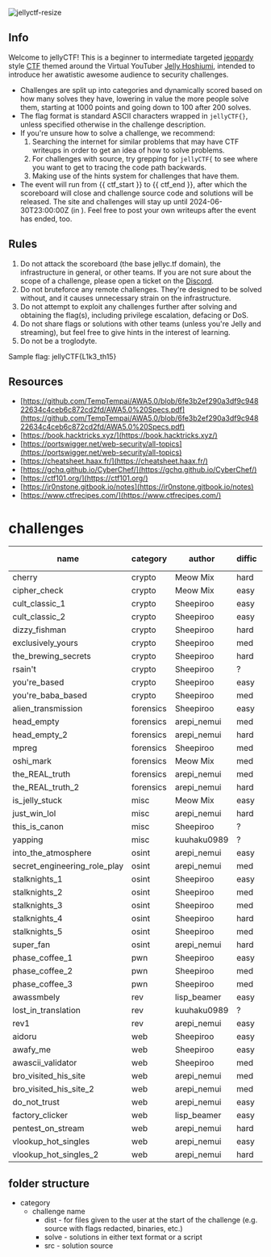 ![jellyctf-resize](https://github.com/user-attachments/assets/0a26e774-3942-4944-8d07-9559fd055f27)

Info
----

Welcome to jellyCTF! This is a beginner to intermediate targeted [jeopardy](https://ctftime.org/ctf-wtf/) style [CTF](https://en.wikipedia.org/wiki/Capture_the_flag_(cybersecurity)) themed around the Virtual YouTuber [Jelly Hoshiumi](https://www.youtube.com/@JellyHoshiumi), intended to introduce her awatistic awesome audience to security challenges.  

*   Challenges are split up into categories and dynamically scored based on how many solves they have, lowering in value the more people solve them, starting at 1000 points and going down to 100 after 200 solves.
*   The flag format is standard ASCII characters wrapped in `jellyCTF{}`, unless specified otherwise in the challenge description.
*   If you're unsure how to solve a challenge, we recommend:
    1.  Searching the internet for similar problems that may have CTF writeups in order to get an idea of how to solve problems.
    2.  For challenges with source, try grepping for `jellyCTF{` to see where you want to get to tracing the code path backwards.
    3.  Making use of the hints system for challenges that have them.
*   The event will run from {{ ctf\_start }} to {{ ctf\_end }}, after which the scoreboard will close and challenge source code and solutions will be released. The site and challenges will stay up until 2024-06-30T23:00:00Z (in ). Feel free to post your own writeups after the event has ended, too.
  

Rules
-----

1.  Do not attack the scoreboard (the base jellyc.tf domain), the infrastructure in general, or other teams. If you are not sure about the scope of a challenge, please open a ticket on the [Discord](https://discord.gg/MDNfMuGsr4).
2.  Do not bruteforce any remote challenges. They're designed to be solved without, and it causes unnecessary strain on the infrastructure.
3.  Do not attempt to exploit any challenges further after solving and obtaining the flag(s), including privilege escalation, defacing or DoS.
4.  Do not share flags or solutions with other teams (unless you're Jelly and streaming), but feel free to give hints in the interest of learning.
5.  Do not be a troglodyte.

Sample flag: jellyCTF{L1k3\_th15}

  

Resources
---------

*   [https://github.com/TempTempai/AWA5.0/blob/6fe3b2ef290a3df9c94822634c4ceb6c872cd2fd/AWA5.0%20Specs.pdf](https://github.com/TempTempai/AWA5.0/blob/6fe3b2ef290a3df9c94822634c4ceb6c872cd2fd/AWA5.0%20Specs.pdf)
*   [https://book.hacktricks.xyz/](https://book.hacktricks.xyz/)
*   [https://portswigger.net/web-security/all-topics](https://portswigger.net/web-security/all-topics)
*   [https://cheatsheet.haax.fr/](https://cheatsheet.haax.fr/)
*   [https://gchq.github.io/CyberChef/](https://gchq.github.io/CyberChef/)
*   [https://ctf101.org/](https://ctf101.org/)
*   [https://ir0nstone.gitbook.io/notes](https://ir0nstone.gitbook.io/notes)
*   [https://www.ctfrecipes.com/](https://www.ctfrecipes.com/)

# challenges

| name                         | category  | author      | diffic | on ctfd?  | tested? |
| ----                         | ----      | -------     | ---    | ---       | ---     |
| cherry                       | crypto    | Meow Mix    | hard   | ✅        | ❌     |
| cipher_check                 | crypto    | Meow Mix    | easy   | ✅        | ✅     |
| cult_classic_1               | crypto    | Sheepiroo   | easy   | ✅        | ❌     |
| cult_classic_2               | crypto    | Sheepiroo   | easy   | ✅        | ❌     |
| dizzy_fishman                | crypto    | Sheepiroo   | hard   | ✅        | ❌     |
| exclusively_yours            | crypto    | Sheepiroo   | med    | ✅        | ✅     |
| the_brewing_secrets          | crypto    | Sheepiroo   | hard   | ✅        | ❌     |
| rsain't                      | crypto    | Sheepiroo   | ?      | ❌        | ❌     |
| you're_based                 | crypto    | Sheepiroo   | easy   | ✅        | ✅     |
| you're_baba_based            | crypto    | Sheepiroo   | med    | ✅        | ❌     |
| alien_transmission           | forensics | Sheepiroo   | easy   | ✅        | ✅     |
| head_empty                   | forensics | arepi_nemui | med    | ✅        | ✅     |
| head_empty_2                 | forensics | arepi_nemui | hard   | ✅        | ✅     |
| mpreg                        | forensics | Sheepiroo   | med    | ✅        | ✅     |
| oshi_mark                    | forensics | Meow Mix    | med    | ✅        | ✅     |
| the_REAL_truth               | forensics | arepi_nemui | med    | ✅        | ✅     |
| the_REAL_truth_2             | forensics | arepi_nemui | hard   | ✅        | ✅     |
| is_jelly_stuck               | misc      | Meow Mix    | easy   | ✅        | ✅     |
| just_win_lol                 | misc      | arepi_nemui | hard   | ✅        | ✅     |
| this_is_canon                | misc      | Sheepiroo   | ?      | ❌        | ❌     |
| yapping                      | misc      | kuuhaku0989 | ?      | ❌        | ❌     |
| into_the_atmosphere          | osint     | arepi_nemui | easy   | ✅        | ✅     |
| secret_engineering_role_play | osint     | arepi_nemui | med    | ✅        | ✅     |
| stalknights_1                | osint     | Sheepiroo   | easy   | ✅        | ✅     |
| stalknights_2                | osint     | Sheepiroo   | med    | ✅        | ✅     |
| stalknights_3                | osint     | Sheepiroo   | med    | ✅        | ✅     |
| stalknights_4                | osint     | Sheepiroo   | hard   | ✅        | ✅     |
| stalknights_5                | osint     | Sheepiroo   | med    | ✅        | ✅     |
| super_fan                    | osint     | arepi_nemui | hard   | ✅        | ✅     |
| phase_coffee_1               | pwn       | Sheepiroo   | easy   | ✅        | ❌     |
| phase_coffee_2               | pwn       | Sheepiroo   | med    | ✅        | ❌     |
| phase_coffee_3               | pwn       | Sheepiroo   | med    | ✅        | ❌     |
| awassmbely                   | rev       | lisp_beamer | easy   | ✅        | ❌     |
| lost_in_translation          | rev       | kuuhaku0989 | ?      | ❌        | ✅     |
| rev1                         | rev       | arepi_nemui | easy   | ✅        | ❌     |
| aidoru                       | web       | Sheepiroo   | easy   | ✅        | ✅     |
| awafy_me                     | web       | Sheepiroo   | easy   | ✅        | ✅     |
| awascii_validator            | web       | Sheepiroo   | med    | ✅        | ✅     |
| bro_visited_his_site         | web       | arepi_nemui | med    | ✅        | ✅     |
| bro_visited_his_site_2       | web       | arepi_nemui | med    | ✅        | ✅     |
| do_not_trust                 | web       | arepi_nemui | easy   | ✅        | ✅     |
| factory_clicker              | web       | lisp_beamer | easy   | ✅        | ✅     |
| pentest_on_stream            | web       | arepi_nemui | hard   | ✅        | ✅     |
| vlookup_hot_singles          | web       | arepi_nemui | easy   | ✅        | ✅     |
| vlookup_hot_singles_2        | web       | arepi_nemui | hard   | ✅        | ✅     |


## folder structure
* category
    - challenge name
        - dist - for files given to the user at the start of the challenge (e.g. source with flags redacted, binaries, etc.)
        - solve - solutions in either text format or a script
        - src - solution source
